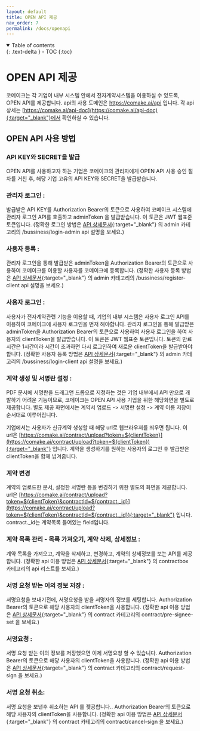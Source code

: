 ```yaml
---
layout: default
title: OPEN API 제공
nav_order: 7
permalink: /docs/openapi
---
```



<details open markdown="block">
  <summary>
    Table of contents
  </summary>
  {: .text-delta }
- TOC
{:toc}
</details>

# OPEN API 제공
코메이크는 각 기업이 내부 시스템 안에서 전자계약시스템을 이용하실 수 있도록, OPEN API를 제공합니다. api의 사용 도메인은 https://comake.ai/api 입니다. 각 api 상세는 [https://comake.ai/api-doc](https://comake.ai/api-doc){:target="_blank"}에서 확인하실 수 있습니다.

## OPEN API 사용 방법
###  API KEY와 SECRET을 발급
OPEN API를 사용하고자 하는 기업은 코메이크의 관리자에게 OPEN API 사용 승인 절차를 거친 후, 해당 기업 고유의 API KEY와 SECRET을 발급받습니다.

### 관리자 로그인 :
발급받은 API KEY를 Authorization Bearer의 토큰으로 사용하여 코메이크 시스템에 관리자 로그인 API를 호출하고 adminToken 을 발급받습니다. 이 토큰은 JWT 웹표준 토큰입니다. 
(정확한 로그인 방법은 [API 상세문서](https://comake.ai/api-doc){:target="_blank"} 의 admin 카테고리의 /bussiness/login-admin api 설명을 보세요.)

### 사용자 등록 :
관리자 로그인을 통해 발급받은 adminToken을 Authorization Bearer의 토큰으로 사용하여 코메이크를 이용할 사용자를 코메이크에 등록합니다. 
(정확한 사용자 등록 방법은  [API 상세문서](https://comake.ai/api-doc){:target="_blank"} 의 admin 카테고리의 /bussiness/register-client api 설명을 보세요.)

### 사용자 로그인 :
사용자가 전자계약관련 기능을 이용할 때, 기업의 내부 시스템은 사용자 로그인 API를 이용하여 코메이크에 사용자 로그인을 먼저 해야합니다. 관리자 로그인을 통해 발급받은 adminToken을 Authorization Bearer의 토큰으로 사용하여 사용자 로그인을 하여 사용자의 clientToken을 발급받습니다. 이 토큰은 JWT 웹표준 토큰입니다. 토큰의 만료시간은 1시간이라 시간이 초과하면 다시 로그인하여 새로운 clientToken을 발급받아야합니다. 
(정확한 사용자 등록 방법은  [API 상세문서](https://comake.ai/api-doc){:target="_blank"} 의 admin 카테고리의 /bussiness/login-client api 설명을 보세요.)


### 계약 생성 및 서명란 설정 :
PDF 문서에 서명란을 드래그앤 드롭으로 지정하는 것은 기업 내부에서 API 만으로 개발하기 어려운 기능이므로, 코메이크는 OPEN API 사용 기업을 위한 해당화면을 별도로 제공합니다. 
별도 제공 화면에서는 계약서 업로드 -> 서명란 설정 -> 계약 이름 저장이 순서대로 이루어집니다.

기업에서는 사용자가 신규계약 생성할 때 해당 url로 웹브라우저를 띄우면 됩니다. 
이 url은 [https://comake.ai/contract/upload?token=${clientToken}](https://comake.ai/contract/upload?token=${clientToken}){:target="_blank"}  입니다. 
계약을 생성하기를 원하는 사용자의 로그인 후 발급받은 clientToken을 함께 넘겨줍니다. 

### 계약 변경
계약의 업로드한 문서, 설정한 서명란 등을 변경하기 위한 별도의 화면을 제공합니다. 
url은 [https://comake.ai/contract/upload?token=${clientToken}&contractId=${contract._id}](https://comake.ai/contract/upload?token=${clientToken}&contractId=${contract._id}){:target="_blank"} 입니다. contract._id는 계약목록 들어있는 field입니다. 

### 계약 목록 관리 - 목록 가져오기, 계약 삭제, 상세정보 :
계약 목록을 가져오고, 계약을 삭제하고, 변경하고, 계약의 상세정보를 보는 API를 제공합니다. 
(정확한 api 이용 방법은  [API 상세문서](https://comake.ai/api-doc){:target="_blank"} 의 contractbox 카테고리의 api 리스트를 보세요.)

### 서명 요청 받는 이의 정보 저장 :
서명요청을 보내기전에, 서명요청을 받을 서명자의 정보를 세팅합니다. Authorization Bearer의 토큰으로 해당 사용자의 clientToken을 사용합니다.
(정확한 api 이용 방법은  [API 상세문서](https://comake.ai/api-doc){:target="_blank"} 의 contract 카테고리의 contract/pre-signee-set 을 보세요.)

### 서명요청 :
서명 요청 받는 이의 정보를 저장했으면 이제 서명요청 할 수 있습니다. Authorization Bearer의 토큰으로 해당 사용자의 clientToken을 사용합니다. 
(정확한 api 이용 방법은  [API 상세문서](https://comake.ai/api-doc){:target="_blank"} 의 contract 카테고리의 contract/request-sign 을 보세요.)

### 서명 요청 취소:
서명 요청을 보낸후 취소하는 API 를 젲공합니다.. Authorization Bearer의 토큰으로 해당 사용자의 clientToken을 사용합니다. 
(정확한 api 이용 방법은  [API 상세문서](https://comake.ai/api-doc){:target="_blank"} 의 contract 카테고리의 contract/cancel-sign 을 보세요.)
